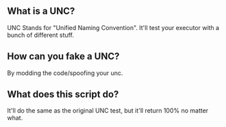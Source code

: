## What is a UNC?
UNC Stands for "Unified Naming Convention". It'll test your executor with a bunch of different stuff.
## How can you fake a UNC?
By modding the code/spoofing your unc.
## What does this script do?
It'll do the same as the original UNC test, but it'll return 100% no matter what.

